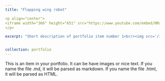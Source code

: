 ```yaml
---
title: "Flapping wing robot"

<p align="center">
<iframe width="366" height="651" src="https://www.youtube.com/embed/NRsVKKc83Hs" title="Kestrel test flight ( the better one )" frameborder="0" allow="accelerometer; autoplay; clipboard-write; encrypted-media; gyroscope; picture-in-picture" allowfullscreen></iframe>
</p>

excerpt: "Short description of portfolio item number 1<br/><img src='/images/500x300.png'>"


collection: portfolio
---
```


This is an item in your portfolio. It can be have images or nice text. If you name the file .md, it will be parsed as markdown. If you name the file .html, it will be parsed as HTML. 
